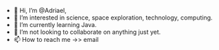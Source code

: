 - 👋 Hi, I’m @Adriael,
- 👀 I’m interested in science, space exploration, technology, computing.
- 🌱 I’m currently learning Java.
- 💞️ I’m not looking to collaborate on anything just yet.
- 📫 How to reach me ->> email

<!---
Adriael/Adriael is a ✨ special ✨ repository because its `README.md` (this file) appears on your GitHub profile.
You can click the Preview link to take a look at your changes.
--->
